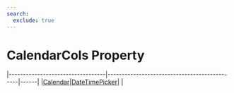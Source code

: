 ```yaml
---
search:
  exclude: true
---
```


<h1 class="heading"><span class="name">CalendarCols Property</span></h1>

|----------------------------------|----------------------------------------------|------|
|[Calendar](../objects/calendar.md)|[DateTimePicker](../objects/datetimepicker.md)|&nbsp;|
